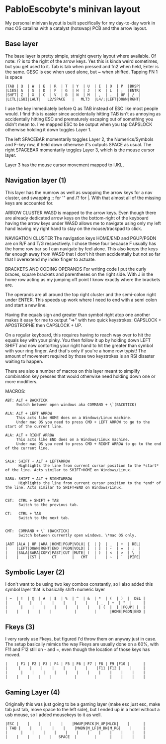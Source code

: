 # PabloEscobyte's minivan layout

My personal minivan layout is built specifically for my day-to-day work in mac OS catalina with a catalyst (hotswap) PCB and tthe arrow layout.



## Base layer

The base layer is pretty simple, straight qwerty layout where available. Of note: /? is to the right of the arrow keys. Yes this is kinda weird sometimes, but you get used to it. Tab is tab when pressed and fn2 when held, Enter is the same. GESC is esc when used alone, but ~ when shifted. Tapping FN 1 is space
```
|TAB | Q  | W  | E  | R  | T  | Y  | U  | I  | O  | P  |BKSP|
|L1ES| A  | S  | D  | F  | G  | H  | J  | K  | L  | ;  |ENTR|
|SHFT| Z  | X  | C  | V  | B  | N  | M  | ,  | .  | UP | /  |
|LCTL|LGUI|LALT|   L2/SPACE   |   MLT3  |L4/;|LEFT|DOWN|RGHT|
```

I use the key immediately before Q as TAB instead of ESC like most people would. I find this is easier since accidentally hitting TAB isn't as annoying as accidentally hitting ESC and prematurely escaping out of something you didn't mean to. I've mapped ESC to be output when you tap CAPSLOCK otherwise holding it down toggles Layer 1.

The left SPACEBAR momentarily toggles Layer 2, the Numerics/Symbols and F-key row, if held down otherwise it's outputs SPACE as usual.
The right SPACEBAR momentarily toggles Layer 3, which is the mouse cursor layer.

Layer 3 has the mouse cursor movement mapped to IJKL, 



## Navigation layer (1)

This layer has the numrow as well as swapping the arrow keys for a nav cluster, and swapping ;: for '" and /? for \|. With that almost all of the missing keys are accounted for.

ARROW CLUSTER
WASD is mapped to the arrow keys. Even though there are already dedicated arrow keys on the bottom-right of the keyboard having the arrow keys under WASD allows me to navigate using only my left hand leaving my right hand to stay on the mouse/trackpad to click.

NAVIGATION CLUSTER
The navigation keys HOME/END and PGUP/PGDN are on R/F and T/G respectively. I chose these four because F usually has the home row bar so I can navigate by feel alone. This also keeps the keys far enough away from WASD that I don't hit them accidentally but not so far that I overextend my index finger to actuate.

BRACKETS AND CODING OPERANDS
For writing code I put the curly braces, square brackets and parentheses on the right side.
With J in the home row acting as my jumping off point I know exactly where the brackets are.

The operands are all around the top right cluster and the semi-colon right under ENTER. This speeds up work where I need to end with a semi colon and start a new line.

Having the equals sign and greater than symbol right atop one another makes it easy for me to output "=>" with two quick keystrokes: CAPSLOCK + APOSTROPHE then CAPSLOCK + UP.

On a regular keyboard, this requires having to reach way over to hit the equals key with your pinky. You then follow it up by holding down LEFT SHIFT and now contorting your right hand to hit the greater than symbol with your ring finger. And that's only if you're a home row typist! The amount of movement required by those two keystrokes is an RSI disaster waiting to happen.

There are also a number of macros on this layer meant to simplify combination key presses that would otherwise need holding down one or more modifiers.

MACROS:
```
ABT: ALT + BACKTICK
     Switch between open windows aka COMMAND + \`(BACKTICK)

ALA: ALT + LEFT ARROW
     This acts like HOME does on a Windows/Linux machine.
     Under mac OS you need to press CMD + LEFT ARROW to go to the start of the current line.

ALA: ALT + RIGHT ARROW
     This acts like END does on a Windows/Linux machine.
     Under mac OS you need to press CMD + RIGHT ARROW to go to the end of the current line.


SALA: SHIFT + ALT + LEFTARROW
      Highlights the line from current cursor position to the *start* of the line. Acts similar to SHIFT+HOME on Windows/Linux.

SARA: SHIFT + ALT + RIGHTARROW
      Highlights the line from current cursor position to the *end* of the line. Acts similar to SHIFT+END on Windows/Linux.


CST:  CTRL + SHIFT + TAB
      Switch to the previous tab.

CT:   CTRL + TAB
      Switch to the next tab.


CMT:  COMMAND + \` (BACKTICK)
      Switch between currently open windows. \*mac OS only.
```

```
|ABT |ALA | UP |ARA |HOME|PGUP|VOLU| {  | }  | _  | +  | DEL|
|    |LEFT|DOWN|RGHT|END |PGDN|VOLD| [  | ]  | -  | =  | ;  |
|    |SALA|SARA|COPY|PAST|CUT |MUTE| (  | )  | <  | >  | \  |
|    |    |CST |     CT       |   CMT   |    | ~  | `  |PIPE| 
```
## Symbolic Layer (2)

I don't want to be using two key combos constantly, so I also added this symbol layer that is basically shift+numeric layer
```
| ~  | !  | @  | #  | $  | %  | ^  | &  | *  | (  | )  |  DEL |
|     |    |    |    |    |    |    |    | _  | +  | "  |     |
|      |    |    |    |    |    |    |    | {  |  } |PGUP| |  |
|    |    |    |    |          |        |      |HOME|PGDN|END |
```
## Fkeys (3)

I very rarely use Fkeys, but figured I'd throw them on anyway just in case. The setup basically mimics the way Fkeys are usually done on a 60%, with F11 and F12 still on - and =, even though the location of those keys has moved.
```
|    | F1 | F2 | F3 | F4 | F5 | F6 | F7 | F8 | F9 |F10 |      |
|     |    |    |    |    |    |    |    |F11 |F12 |    |     |
|      |    |    |    |    |    |    |    |    |    |    |    |
|    |    |    |    |          |        |      |    |    |    |
```
## Gaming Layer (4)

Originally this was just going to be a gaming layer (make esc just esc, make tab just tab, move space to the left side), but I ended up in a hotel without a usb mouse, so I added mousekeys to it as well.
```
|ESC |    |    |    |    |    |MWUP|MRCK|M_UP|MLCK|    |      |
| TAB |    |    |    |    |    |MWDN|M_LF|M_DN|M_RG|    |     |
|      |    |    |    |    |    |    |    |    |    |    |    |
|    |    |    |    |   SPACE  |        |      |    |    |    |
```
